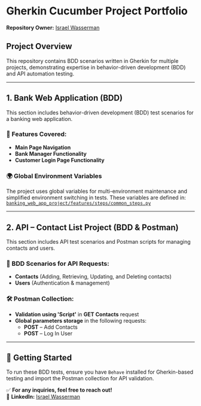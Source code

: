 # Gherkin Cucumber Project Portfolio

**Repository Owner:** [Israel Wasserman](https://www.linkedin.com/in/israel-wasserman/)

## Project Overview
This repository contains BDD scenarios written in Gherkin for multiple projects, demonstrating expertise in behavior-driven development (BDD) and API automation testing.

---

## 1️. Bank Web Application (BDD)
This section includes behavior-driven development (BDD) test scenarios for a banking web application.

### 📌 Features Covered:
* **Main Page Navigation**
* **Bank Manager Functionality**
* **Customer Login Page Functionality**

### 🌍 Global Environment Variables
The project uses global variables for multi-environment maintenance and simplified environment switching in tests. These variables are defined in:  
[`banking_web_app_project/features/steps/common_steps.py`](https://github.com/IsraelW18/CheckPoint_CandidateHomeTask/blob/main/banking_web_app_project/features/steps/common_steps.py)

---

## 2️. API – Contact List Project (BDD & Postman)
This section includes API test scenarios and Postman scripts for managing contacts and users.

### 📌 BDD Scenarios for API Requests:
- **Contacts** (Adding, Retrieving, Updating, and Deleting contacts)
- **Users** (Authentication & management)

### 🛠 Postman Collection:
- **Validation using 'Script'** in **GET Contacts** request
- **Global parameters storage** in the following requests:
  - **POST** – Add Contacts
  - **POST** – Log In User

---

## 🚀 Getting Started
To run these BDD tests, ensure you have `Behave` installed for Gherkin-based testing and import the Postman collection for API validation.

✅ **For any inquiries, feel free to reach out!**  
📌 **LinkedIn:** [Israel Wasserman](https://www.linkedin.com/in/israel-wasserman/)
